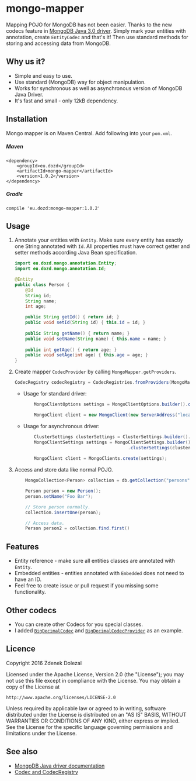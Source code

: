 # mongo-mapper

Mapping POJO for MongoDB has not been easier. Thanks to the new codecs feature in [MongoDB Java 3.0 driver](https://www.mongodb.com/blog/post/introducing-30-java-driver).
Simply mark your entities with annotation, create `EntityCodec` and that's it! Then use standard methods for storing and accessing data from MongoDB.

## Why us it?
- Simple and easy to use.
- Use standard (MongoDB) way for object manipulation.
- Works for synchronous as well as asynchronous version of MongoDB Java Driver.
- It's fast and small - only 12kB dependency.
 

## Installation

Mongo mapper is on Maven Central. Add following into your `pom.xml`.

##### Maven

```
<dependency>
    <groupId>eu.dozd</groupId>
    <artifactId>mongo-mapper</artifactId>
    <version>1.0.2</version>
</dependency>
```

##### Gradle

```
compile 'eu.dozd:mongo-mapper:1.0.2'
```

## Usage
1. Annotate your entities with `Entity`. Make sure every entity has exactly one String annotated with `Id`. All properties must have
correct getter and setter methods according Java Bean specification.

    ```java
    import eu.dozd.mongo.annotation.Entity;
    import eu.dozd.mongo.annotation.Id;
    
    @Entity
    public class Person {
        @Id
        String id;
        String name;
        int age;
    
        public String getId() { return id; }
        public void setId(String id) { this.id = id; }
        
        public String getName() { return name; }
        public void setName(String name) { this.name = name; }
        
        public int getAge() { return age; }
        public void setAge(int age) { this.age = age; }
    }
    ```

2. Create mapper `CodecProvider` by calling `MongoMapper.getProviders`.
    ```java
    CodecRegistry codecRegistry = CodecRegistries.fromProviders(MongoMapper.getProviders());
    ```

    - Usage for standard driver:
    
        ```java
            MongoClientOptions settings = MongoClientOptions.builder().codecRegistry(codecRegistry).build();
        
            MongoClient client = new MongoClient(new ServerAddress("localhost", 27017), settings);
        ```
    
    - Usage for asynchronous driver:
    
        ```java
            ClusterSettings clusterSettings = ClusterSettings.builder().hosts(Arrays.asList(new ServerAddress("localhost", 27017))).build();
            MongoClientSettings settings = MongoClientSettings.builder().codecRegistry(codecRegistry)
                                                .clusterSettings(clusterSettings).build();
            
            MongoClient client = MongoClients.create(settings);
        ```
        
3. Access and store data like normal POJO.

    ```java
        MongoCollection<Person> collection = db.getCollection("persons", Person.class);
    
        Person person = new Person();
        person.setName("Foo Bar");
    
        // Store person normally.
        collection.insertOne(person);
    
        // Access data.
        Person person2 = collection.find.first()
    ```

## Features
- Entity reference - make sure all entities classes are annotated with `Entity`.
- Embedded entities - entities annotated with `Embedded` does not need to have an ID. 
- Feel free to create issue or pull request if you missing some functionality.

## Other codecs
- You can create other Codecs for you special classes.
- I added [`BigDecimalCodec`](src/main/java/eu/dozd/mongo/codecs/bigdecimal/BigDecimalCodec) and [`BigDecimalCodecProvider`](src/main/java/eu/dozd/mongo/codecs/bigdecimal/BigDecimalCodecProvider) as an example.

## Licence
Copyright 2016 Zdenek Dolezal

Licensed under the Apache License, Version 2.0 (the "License");
you may not use this file except in compliance with the License.
You may obtain a copy of the License at

    http://www.apache.org/licenses/LICENSE-2.0

Unless required by applicable law or agreed to in writing, software
distributed under the License is distributed on an "AS IS" BASIS,
WITHOUT WARRANTIES OR CONDITIONS OF ANY KIND, either express or implied.
See the License for the specific language governing permissions and
limitations under the License.

## See also
- [MongoDB Java driver documentation](http://mongodb.github.io/mongo-java-driver/3.1/)
- [Codec and CodecRegistry](http://mongodb.github.io/mongo-java-driver/3.1/bson/codecs/)
